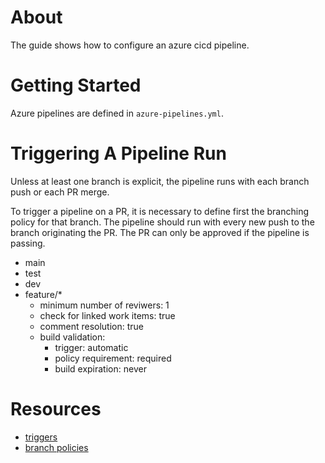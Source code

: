 # About

The guide shows how to configure an azure cicd pipeline.

# Getting Started

Azure pipelines are defined in `azure-pipelines.yml`. 

# Triggering A Pipeline Run

Unless at least one branch is explicit, the pipeline runs with each branch push
or each PR merge.

To trigger a pipeline on a PR, it is necessary to define first the branching policy for that branch. The pipeline should run with every new push to the branch originating the PR. The PR can only be approved if the pipeline is passing.

+ main
+ test
+ dev
+ feature/*
    + minimum number of reviwers: 1
    + check for linked work items: true
    + comment resolution: true
    + build validation:
      + trigger: automatic
      + policy requirement: required
      + build expiration: never

# Resources

+ [triggers](https://docs.microsoft.com/en-us/azure/devops/pipelines/build/triggers?view=azure-devops)
+ [branch policies](https://docs.microsoft.com/en-us/azure/devops/repos/git/branch-policies?view=azure-devops&tabs=browser)